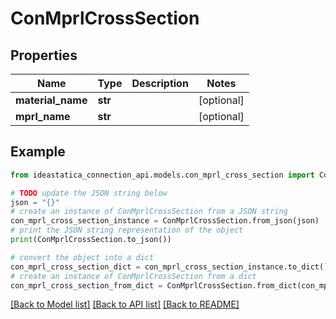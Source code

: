# ConMprlCrossSection


## Properties

Name | Type | Description | Notes
------------ | ------------- | ------------- | -------------
**material_name** | **str** |  | [optional] 
**mprl_name** | **str** |  | [optional] 

## Example

```python
from ideastatica_connection_api.models.con_mprl_cross_section import ConMprlCrossSection

# TODO update the JSON string below
json = "{}"
# create an instance of ConMprlCrossSection from a JSON string
con_mprl_cross_section_instance = ConMprlCrossSection.from_json(json)
# print the JSON string representation of the object
print(ConMprlCrossSection.to_json())

# convert the object into a dict
con_mprl_cross_section_dict = con_mprl_cross_section_instance.to_dict()
# create an instance of ConMprlCrossSection from a dict
con_mprl_cross_section_from_dict = ConMprlCrossSection.from_dict(con_mprl_cross_section_dict)
```
[[Back to Model list]](../README.md#documentation-for-models) [[Back to API list]](../README.md#documentation-for-api-endpoints) [[Back to README]](../README.md)


